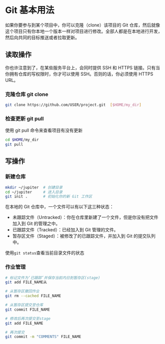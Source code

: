 # Git 基本用法



如果你要参与到某个项目中，你可以克隆（clone）该项目的 Git 仓库，然后就像这个项目只有你本地一个版本一样对项目进行修改。全部人都是在本地进行开发，然后向共同的目标推送或者拉取更新。



## 读取操作

你也许注意到了，在某些服务平台上，会同时提供 SSH 和 HTTPS 链接。只有当你拥有仓库的写权限时，你才可以使用 SSH。否则的话，你必须使用 HTTPS URL。

### 克隆仓库 git clone

```bash
git clone https://github.com/USER/project.git  [$HOME/my_dir]
```



### 检查更新 git pull

使用 git pull 命令来查看项目有没有更新

```bash
cd $HOME/my_dir
git pull
```



## 写操作

### 新建仓库

```bash
mkdir ~/jupiter  # 创建目录
cd ~/jupiter     # 进入目录
git init .       # 初始化你的新 Git 工作区
```

在本地的 Git 仓库中，一个文件可以有以下这三种状态：

- 未跟踪文件（Untracked）：你在仓库里新建了一个文件，但是你没有把文件加入到 Git 的管理之中。
- 已跟踪文件（Tracked）：已经加入到 Git 管理的文件。
- 暂存区文件（Staged）：被修改了的已跟踪文件，并加入到 Git 的提交队列中。

使用`git status`查看当前目录文件的状态



### 作业管理

```bash
# 标记文件为‘已跟踪’并保存当前内日到暂存区(stage)
git add FILE_NAME从

# 从暂存区撤回作业
git rm --cached FILE_NAME

# 从暂存区提交至仓库  
git commit FILE_NAME

# 修改后再次提交至stage 
git add FILE_NAME

# 再次提交
git commit -m "COMMENTS" FILE_NAME
```

